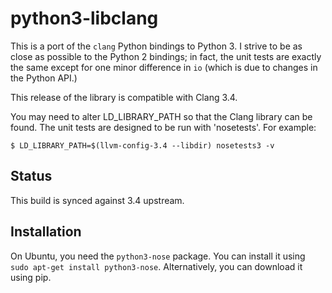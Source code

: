 python3-libclang
================

This is a port of the `clang` Python bindings to Python 3. I strive to be as
close as possible to the Python 2 bindings; in fact, the unit tests are
exactly the same except for one minor difference in `io` (which is due to
changes in the Python API.)

This release of the library is compatible with Clang 3.4.

You may need to alter LD_LIBRARY_PATH so that the Clang library can be
found. The unit tests are designed to be run with 'nosetests'. For example:


    $ LD_LIBRARY_PATH=$(llvm-config-3.4 --libdir) nosetests3 -v

Status
------

This build is synced against 3.4 upstream.

Installation
------------

On Ubuntu, you need the `python3-nose` package. You can install it using
`sudo apt-get install python3-nose`. Alternatively, you can download it using
pip.
